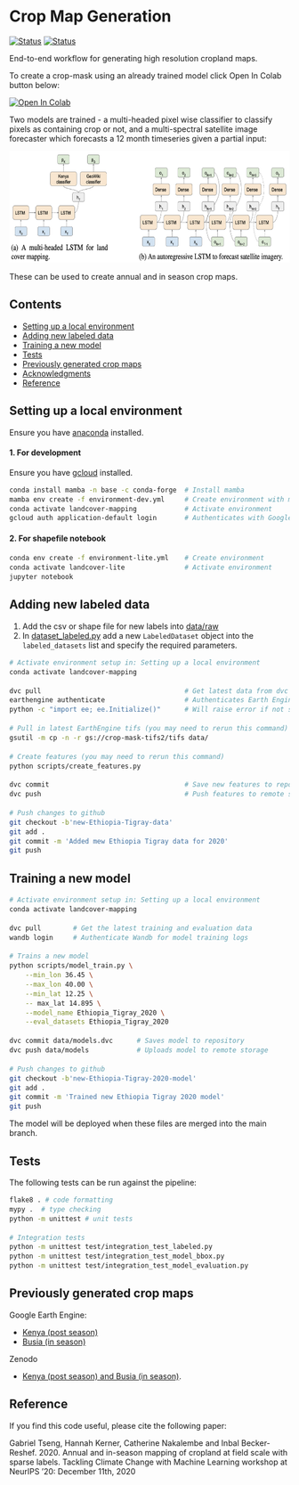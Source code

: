 # Crop Map Generation

[![Status](https://github.com/nasaharvest/crop-mask/actions/workflows/test.yml/badge.svg)](https://github.com/nasaharvest/crop-mask/actions/workflows/test.yml) [![Status](https://github.com/nasaharvest/crop-mask/actions/workflows/deploy.yml/badge.svg)](https://github.com/nasaharvest/crop-mask/actions/workflows/deploy.yml)

End-to-end workflow for generating high resolution cropland maps.

To create a crop-mask using an already trained model click Open In Colab button below: 

[![Open In Colab](https://colab.research.google.com/assets/colab-badge.svg)](https://colab.research.google.com/github/nasaharvest/crop-mask/blob/master/notebooks/inference.ipynb)



Two models are trained - a multi-headed pixel wise classifier to classify pixels as containing crop or not, and a multi-spectral satellite image forecaster which forecasts a 12 month timeseries given a partial input:

<img src="diagrams/models.png" alt="models" height="200px"/>

These can be used to create annual and in season crop maps.

## Contents

-   [Setting up a local environment](#setting-up-a-local-environment)
-   [Adding new labeled data](#adding-new-labeled-data)
-   [Training a new model](#training-a-new-model)
-   [Tests](#tests)
-   [Previously generated crop maps](#previously-generated-crop-maps)
-   [Acknowledgments](#acknowledgments)
-   [Reference](#reference)

## Setting up a local environment
Ensure you have [anaconda](https://www.anaconda.com/download/#macos) installed.
#### 1. For development 
Ensure you have [gcloud](https://cloud.google.com/sdk/docs/install) installed.
```bash
conda install mamba -n base -c conda-forge  # Install mamba
mamba env create -f environment-dev.yml     # Create environment with mamba (faster)
conda activate landcover-mapping            # Activate environment
gcloud auth application-default login       # Authenticates with Google Cloud
```

#### 2. For shapefile notebook
```bash
conda env create -f environment-lite.yml    # Create environment
conda activate landcover-lite               # Activate environment
jupyter notebook
```

## Adding new labeled data
1. Add the csv or shape file for new labels into [data/raw](data/raw)
2. In [dataset_labeled.py](src/datasets_labeled.py) add a new `LabeledDataset` object into the `labeled_datasets` list and specify the required parameters.
```bash
# Activate environment setup in: Setting up a local environment
conda activate landcover-mapping 

dvc pull                                    # Get latest data from dvc
earthengine authenticate                    # Authenticates Earth Engine 
python -c "import ee; ee.Initialize()"      # Will raise error if not setup

# Pull in latest EarthEngine tifs (you may need to rerun this command)
gsutil -m cp -n -r gs://crop-mask-tifs2/tifs data/

# Create features (you may need to rerun this command)
python scripts/create_features.py

dvc commit                                  # Save new features to repository
dvc push                                    # Push features to remote storage

# Push changes to github
git checkout -b'new-Ethiopia-Tigray-data'
git add .
git commit -m 'Added mew Ethiopia Tigray data for 2020'
git push
```

## Training a new model
```bash
# Activate environment setup in: Setting up a local environment
conda activate landcover-mapping 

dvc pull        # Get the latest training and evaluation data
wandb login     # Authenticate Wandb for model training logs

# Trains a new model
python scripts/model_train.py \
    --min_lon 36.45 \
    --max_lon 40.00 \
    --min_lat 12.25 \
    -- max_lat 14.895 \
    --model_name Ethiopia_Tigray_2020 \
    --eval_datasets Ethiopia_Tigray_2020

dvc commit data/models.dvc      # Saves model to repository
dvc push data/models            # Uploads model to remote storage 

# Push changes to github
git checkout -b'new-Ethiopia-Tigray-2020-model'
git add .
git commit -m 'Trained new Ethiopia Tigray 2020 model'
git push
```
The model will be deployed when these files are merged into the main branch.

## Tests

The following tests can be run against the pipeline:

```bash
flake8 . # code formatting
mypy .  # type checking
python -m unittest # unit tests

# Integration tests
python -m unittest test/integration_test_labeled.py
python -m unittest test/integration_test_model_bbox.py
python -m unittest test/integration_test_model_evaluation.py
```

## Previously generated crop maps

Google Earth Engine:

-   [Kenya (post season)](https://code.earthengine.google.com/ea3613a3a45badfd01ce2ec914dfe1ef)
-   [Busia (in season)](https://code.earthengine.google.com/f567cccc28dad7a25e088d56dabfbd4c)

Zenodo

-   [Kenya (post season) and Busia (in season)](https://doi.org/10.5281/zenodo.4271143).

## Reference

If you find this code useful, please cite the following paper:

Gabriel Tseng, Hannah Kerner, Catherine Nakalembe and Inbal Becker-Reshef. 2020. Annual and in-season mapping of cropland at field scale with sparse labels. Tackling Climate Change with Machine Learning workshop at NeurIPS ’20: December 11th, 2020
